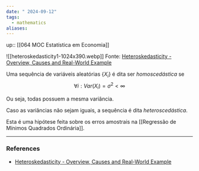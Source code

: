 ```yaml
---
date: " 2024-09-12"
tags:
  - mathematics
aliases:
---
```


up:: [[064 MOC Estatística em Economia]]

![[heteroskedasticity1-1024x390.webp]]
Fonte: [Heteroskedasticity - Overview, Causes and Real-World Example](https://corporatefinanceinstitute.com/resources/data-science/heteroskedasticity/)

Uma sequência de variáveis aleatórias $\{X_{i}\}$ é dita ser *homoscedástica* se 
$$
\forall i: Var(X_{i}) = \sigma^{2}<\infty
$$

Ou seja, todas possuem a mesma variância.

Caso as variâncias não sejam iguais, a sequência é dita *heteroscedástica*.

Esta é uma hipótese feita sobre os erros amostrais na [[Regressão de Mínimos Quadrados Ordinária]].

---
### References
- [Heteroskedasticity - Overview, Causes and Real-World Example](https://corporatefinanceinstitute.com/resources/data-science/heteroskedasticity/)